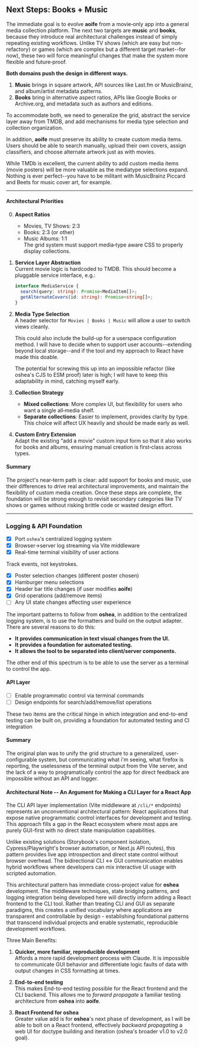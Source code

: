 ## Next Steps: Books + Music

The immediate goal is to evolve **aoife** from a movie‑only app into a general media collection platform. The next two targets are **music** and **books**, because they introduce real architectural challenges instead of simply repeating existing workflows. Unlike TV shows (which are easy but non-refactory) or games (which are complex but a different target market--for now), these two will force meaningful changes that make the system more flexible and future‑proof.  

**Both domains push the design in different ways.**

1. **Music** brings in square artwork, API sources like Last.fm or MusicBrainz, and album/artist metadata patterns. 
2. **Books** bring in alternative aspect ratios, APIs like Google Books or Archive.org, and metadata such as authors and editions. 

To accommodate both, we need to generalize the grid, abstract the service layer away from TMDB, and add mechanisms for media type selection and collection organization.

In addition, **aoife** must preserve its ability to create custom media items. Users should be able to search manually, upload their own covers, assign classifiers, and choose alternate artwork just as with movies.

While TMDb is excellent, the current ability to add custom media items (movie posters)
will be more valuable as the mediatype selections expand.
Nothing is ever perfect--you have to be militant with MusicBrainz Piccard and Beets for music cover art, for example.

---

#### Architectural Priorities

0. **Aspect Ratios**  
   - Movies, TV Shows: 2:3
   - Books: 2:3 (or other)
   - Music Albums: 1:1  
   The grid system must support media‑type aware CSS to properly display collections.  

1. **Service Layer Abstraction**  
   Current movie logic is hardcoded to TMDB. This should become a pluggable service interface, e.g.:  
   ```typescript
   interface MediaService {
     search(query: string): Promise<MediaItem[]>;
     getAlternateCovers(id: string): Promise<string[]>;
   }
   ```

2. **Media Type Selection**  
   A header selector for `Movies | Books | Music` will allow a user to switch views cleanly.

   This could also include the build-up for a userspace configuration method. I will have to decide when to support user accounts--extending beyond local storage--and if the tool and my approach to React have made this doable.  
   
   The potential for screwing this up into an impossible refactor (like oshea's CJS to ESM proof)
   later is high; I will have to keep this adaptability in mind, catching myself early.

3. **Collection Strategy**  
   - **Mixed collections**: More complex UI, but flexibility for users who want a single all‑media shelf.  
   - **Separate collections**: Easier to implement, provides clarity by type.  
   This choice will affect UX heavily and should be made early as well.

4. **Custom Entry Extension**  
   Adapt the existing “add a movie” custom input form so that it also works for books and albums, ensuring manual creation is first‑class across types.  

#### Summary

The project's near‑term path is clear: add support for books and music, use their differences to drive real architectural improvements, and maintain the flexibility of custom media creation. Once these steps are complete, the foundation will be strong enough to revisit secondary categories like TV shows or games without risking brittle code or wasted design effort.

---

### Logging & API Foundation

- [x] Port `oshea`'s centralized logging system
- [x] Browser→server log streaming via Vite middleware
- [x] Real-time terminal visibility of user actions

Track events, not keystrokes.

- [x] Poster selection changes (different poster chosen)
- [x] Hamburger menu selections  
- [x] Header bar title changes (if user modifies **aoife**)
- [x] Grid operations (add/remove items) 
- [ ] Any UI state changes affecting user experience

The important patterns to follow from **oshea**, in addition to the centralized logging system,
is to use the formatters and build on the output adapter.  There are several reasons to do this:

- **It provides communication in text visual changes from the UI.**
- **It provides a foundation for automated testing.**
- **It allows the tool to be separated into client/server components.**

The other end of this spectrum is to be able to use the server as a terminal to control the app.

#### API Layer

- [ ] Enable programmatic control via terminal commands
- [ ] Design endpoints for search/add/remove/list operations

These two items are the critical hinge in which integration and end-to-end testing can be built on,
providing a foundation for automated testing and CI integration

#### Summary

The original plan was to unify the grid structure to a generalized, user-configurable system,
but communicating what i'm seeing, what firefox is reporting, the uselessness of the terminal 
output from the Vite server, and the lack of a way to programatically control the app for direct
feedback are impossible without an API and logger.

#### Architectural Note -- An Argument for Making a CLI Layer for a React App

The CLI API layer implementation (Vite middleware at `/cli/*` endpoints) represents an unconventional architectural pattern: React applications that expose native programmatic control interfaces for development and testing. This approach fills a gap in the React ecosystem where most apps are purely GUI-first with no direct state manipulation capabilities.

Unlike existing solutions (Storybook's component isolation, Cypress/Playwright's browser automation, or Next.js API routes), this pattern provides live app introspection and direct state control without browser overhead. The bidirectional CLI ↔ GUI communication enables hybrid workflows where developers can mix interactive UI usage with scripted automation.

This architectural pattern has immediate cross-project value for **oshea** development. The middleware techniques, state bridging patterns, and logging integration being developed here will directly inform adding a React frontend to the CLI tool. Rather than treating CLI and GUI as separate paradigms, this creates a unified vocabulary where applications are transparent and controllable by design - establishing foundational patterns that transcend individual projects and enable systematic, reproducible development workflows.

Three Main Benefits:

1. **Quicker, more familiar, reproducible development**  
   Affords a more rapid development process with Claude.
   It is impossible to communicate GUI behavior and differentiate logic faults of data with output changes in CSS formatting at times.

2. **End-to-end testing**  
   This makes End-to-end testing possible for the React frontend and the CLI backend.  This allows me to *forward propagate* a familiar testing architecture from **oshea** into **aoife**.
   
3. **React Frontend for oshea**  
   Greater value add is for **oshea**'s next phase of development, as I will be able to bolt on a React frontend, effectively *backward propagating* a web UI for doctype building and iteration (oshea's broader v1.0 to v2.0 goal).
